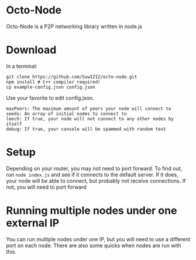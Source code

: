 Octo-Node
=========
Octo-Node is a P2P networking library written in node.js

Download
========
In a terminal:

	git clone https://github.com/Sxw1212/octo-node.git
	npm install # C++ compiler required!
	cp example-config.json config.json

Use your favorite to edit config.json.

	maxPeers: The maximum amount of peers your node will connect to
	seeds: An array of initial nodes to connect to
	leech: If true, your node will not connect to any other nodes by itself
	debug: If true, your console will be spammed with random text

Setup
=====
Depending on your router, you may not need to port forward.
To find out, run `node index.js` and see if it connects to the default server.
If it does, your node will be able to connect, but probably not receive connections.
If not, you will need to port forward

Running multiple nodes under one external IP
============================================
You can run multiple nodes under one IP, but you will need to use a different port on each node. There are also some quicks when nodes are run with this.
